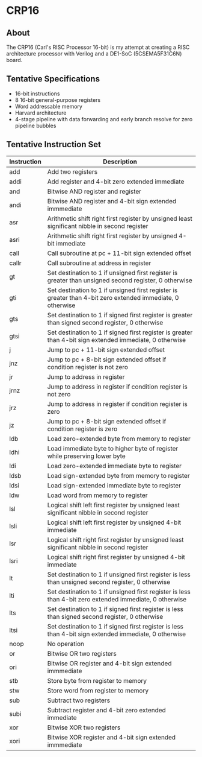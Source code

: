 # CRP16

## About

The CRP16 (Carl's RISC Processor 16-bit) is my attempt at creating a RISC architecture processor with Verilog and a DE1-SoC (5CSEMA5F31C6N) board.

## Tentative Specifications
- 16-bit instructions
- 8 16-bit general-purpose registers
- Word addressable memory
- Harvard architecture
- 4-stage pipeline with data forwarding and early branch resolve for zero pipeline bubbles

## Tentative Instruction Set

| Instruction | Description |
| - | - |
| add | Add two registers |
| addi | Add register and 4-bit zero extended immediate |
| and | Bitwise AND register and register |
| andi | Bitwise AND register and 4-bit sign extended immmediate |
| asr | Arithmetic shift right first register by unsigned least significant nibble in second register | 
| asri | Arithmetic shift right first register by unsigned 4-bit immediate | 
| call | Call subroutine at pc + 11-bit sign extended offset |
| callr | Call subroutine at address in register |
| gt | Set destination to 1 if unsigned first register is greater than unsigned second register, 0 otherwise |
| gti | Set destination to 1 if unsigned first register is greater than 4-bit zero extended immediate, 0 otherwise |
| gts | Set destination to 1 if signed first register is greater than signed second register, 0 otherwise |
| gtsi | Set destination to 1 if signed first register is greater than 4-bit sign extended immediate, 0 otherwise |
| j | Jump to pc + 11-bit sign extended offset |
| jnz | Jump to pc + 8-bit sign extended offset if condition register is not zero |
| jr | Jump to address in register |
| jrnz | Jump to address in register if condition register is not zero |
| jrz | Jump to address in register if condition register is zero |
| jz | Jump to pc + 8-bit sign extended offset if condition register is zero |
| ldb | Load zero-extended byte from memory to register |
| ldhi | Load immediate byte to higher byte of register while preserving lower byte |
| ldi | Load zero-extended immediate byte to register |
| ldsb | Load sign-extended byte from memory to register |
| ldsi | Load sign-extended immediate byte to register |
| ldw | Load word from memory to register |
| lsl | Logical shift left first register by unsigned least significant nibble in second register |
| lsli | Logical shift left first register by unsigned 4-bit immediate |
| lsr | Logical shift right first register by unsigned least significant nibble in second register | 
| lsri | Logical shift right first register by unsigned 4-bit immediate | 
| lt | Set destination to 1 if unsigned first register is less than unsigned second register, 0 otherwise |
| lti | Set destination to 1 if unsigned first register is less than 4-bit zero extended immediate, 0 otherwise |
| lts | Set destination to 1 if signed first register is less than signed second register, 0 otherwise |
| ltsi | Set destination to 1 if signed first register is less than 4-bit sign extended immediate, 0 otherwise |
| noop | No operation |
| or | Bitwise OR two registers |
| ori | Bitwise OR register and 4-bit sign extended immmediate |
| stb | Store byte from register to memory |
| stw | Store word from register to memory |
| sub | Subtract two registers |
| subi | Subtract register and 4-bit zero extended immediate |
| xor | Bitwise XOR two registers |
| xori | Bitwise XOR register and 4-bit sign extended immmediate |
